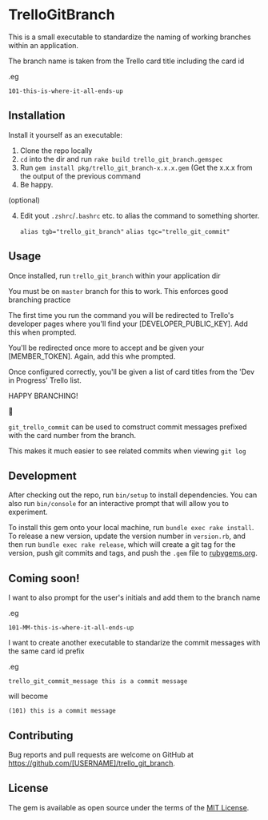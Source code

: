 # TrelloGitBranch

This is a small executable to standardize the naming of working branches within an application.

The branch name is taken from the Trello card title including the card id

.eg

`101-this-is-where-it-all-ends-up`

## Installation

Install it yourself as an executable:

1. Clone the repo locally
2. `cd` into the dir and run `rake build trello_git_branch.gemspec`
3. Run `gem install pkg/trello_git_branch-x.x.x.gem` (Get the x.x.x from the output of the previous command
4. Be happy.

(optional)

4. Edit yout `.zshrc`/`.bashrc` etc. to alias the command to something shorter.

    `alias tgb="trello_git_branch"`
    `alias tgc="trello_git_commit"`

## Usage

Once installed, run `trello_git_branch` within your application dir

You must be on `master` branch for this to work. This enforces good branching practice

The first time you run the command you will be redirected to Trello's developer pages where you'll find your [DEVELOPER_PUBLIC_KEY].
Add this when prompted.

You'll be redirected once more to accept and be given your [MEMBER_TOKEN]. Again, add this whe prompted.

Once configured correctly, you'll be given a list of card titles from the 'Dev in Progress' Trello list.

HAPPY BRANCHING!

:rocket:

`git_trello_commit` can be used to comstruct commit messages prefixed with the card number from the branch.

This makes it much easier to see related commits when viewing `git log`

## Development

After checking out the repo, run `bin/setup` to install dependencies. You can also run `bin/console` for an interactive prompt that will allow you to experiment.

To install this gem onto your local machine, run `bundle exec rake install`. To release a new version, update the version number in `version.rb`, and then run `bundle exec rake release`, which will create a git tag for the version, push git commits and tags, and push the `.gem` file to [rubygems.org](https://rubygems.org).

## Coming soon!

I want to also prompt for the user's initials and add them to the branch name

.eg

`101-MM-this-is-where-it-all-ends-up`

I want to create another executable to standarize the commit messages with the same card id prefix

.eg

`trello_git_commit_message this is a commit message`

will become

`(101) this is a commit message`

## Contributing

Bug reports and pull requests are welcome on GitHub at https://github.com/[USERNAME]/trello_git_branch.


## License

The gem is available as open source under the terms of the [MIT License](http://opensource.org/licenses/MIT).

